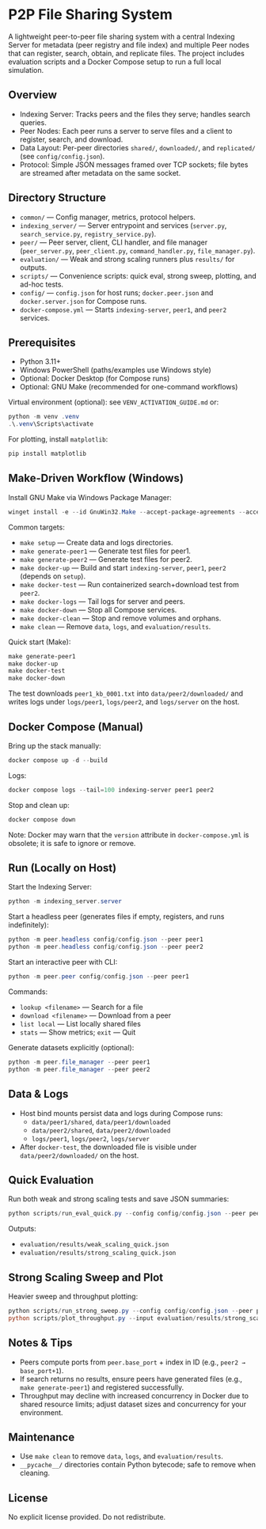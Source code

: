 # P2P File Sharing System

A lightweight peer-to-peer file sharing system with a central Indexing Server for metadata (peer registry and file index) and multiple Peer nodes that can register, search, obtain, and replicate files. The project includes evaluation scripts and a Docker Compose setup to run a full local simulation.

## Overview
- Indexing Server: Tracks peers and the files they serve; handles search queries.
- Peer Nodes: Each peer runs a server to serve files and a client to register, search, and download.
- Data Layout: Per-peer directories `shared/`, `downloaded/`, and `replicated/` (see `config/config.json`).
- Protocol: Simple JSON messages framed over TCP sockets; file bytes are streamed after metadata on the same socket.

## Directory Structure
- `common/` — Config manager, metrics, protocol helpers.
- `indexing_server/` — Server entrypoint and services (`server.py`, `search_service.py`, `registry_service.py`).
- `peer/` — Peer server, client, CLI handler, and file manager (`peer_server.py`, `peer_client.py`, `command_handler.py`, `file_manager.py`).
- `evaluation/` — Weak and strong scaling runners plus `results/` for outputs.
- `scripts/` — Convenience scripts: quick eval, strong sweep, plotting, and ad-hoc tests.
- `config/` — `config.json` for host runs; `docker.peer.json` and `docker.server.json` for Compose runs.
- `docker-compose.yml` — Starts `indexing-server`, `peer1`, and `peer2` services.

## Prerequisites
- Python 3.11+
- Windows PowerShell (paths/examples use Windows style)
- Optional: Docker Desktop (for Compose runs)
- Optional: GNU Make (recommended for one-command workflows)

Virtual environment (optional): see `VENV_ACTIVATION_GUIDE.md` or:
```powershell
python -m venv .venv
.\.venv\Scripts\activate
```
For plotting, install `matplotlib`:
```powershell
pip install matplotlib
```

## Make-Driven Workflow (Windows)
Install GNU Make via Windows Package Manager:
```powershell
winget install -e --id GnuWin32.Make --accept-package-agreements --accept-source-agreements
```
Common targets:
- `make setup` — Create data and logs directories.
- `make generate-peer1` — Generate test files for peer1.
- `make generate-peer2` — Generate test files for peer2.
- `make docker-up` — Build and start `indexing-server`, `peer1`, `peer2` (depends on `setup`).
- `make docker-test` — Run containerized search+download test from `peer2`.
- `make docker-logs` — Tail logs for server and peers.
- `make docker-down` — Stop all Compose services.
- `make docker-clean` — Stop and remove volumes and orphans.
- `make clean` — Remove `data`, `logs`, and `evaluation/results`.

Quick start (Make):
```powershell
make generate-peer1
make docker-up
make docker-test
make docker-down
```
The test downloads `peer1_kb_0001.txt` into `data/peer2/downloaded/` and writes logs under `logs/peer1`, `logs/peer2`, and `logs/server` on the host.

## Docker Compose (Manual)
Bring up the stack manually:
```powershell
docker compose up -d --build
```
Logs:
```powershell
docker compose logs --tail=100 indexing-server peer1 peer2
```
Stop and clean up:
```powershell
docker compose down
```
Note: Docker may warn that the `version` attribute in `docker-compose.yml` is obsolete; it is safe to ignore or remove.

## Run (Locally on Host)
Start the Indexing Server:
```powershell
python -m indexing_server.server
```
Start a headless peer (generates files if empty, registers, and runs indefinitely):
```powershell
python -m peer.headless config/config.json --peer peer1
python -m peer.headless config/config.json --peer peer2
```
Start an interactive peer with CLI:
```powershell
python -m peer.peer config/config.json --peer peer1
```
Commands:
- `lookup <filename>` — Search for a file
- `download <filename>` — Download from a peer
- `list local` — List locally shared files
- `stats` — Show metrics; `exit` — Quit

Generate datasets explicitly (optional):
```powershell
python -m peer.file_manager --peer peer1
python -m peer.file_manager --peer peer2
```

## Data & Logs
- Host bind mounts persist data and logs during Compose runs:
  - `data/peer1/shared`, `data/peer1/downloaded`
  - `data/peer2/shared`, `data/peer2/downloaded`
  - `logs/peer1`, `logs/peer2`, `logs/server`
- After `docker-test`, the downloaded file is visible under `data/peer2/downloaded/` on the host.

## Quick Evaluation
Run both weak and strong scaling tests and save JSON summaries:
```powershell
python scripts/run_eval_quick.py --config config/config.json --peer peer1
```
Outputs:
- `evaluation/results/weak_scaling_quick.json`
- `evaluation/results/strong_scaling_quick.json`

## Strong Scaling Sweep and Plot
Heavier sweep and throughput plotting:
```powershell
python scripts/run_strong_sweep.py --config config/config.json --peer peer1 --kb 200 --mb 20 --concurrency 1 2 4
python scripts/plot_throughput.py --input evaluation/results/strong_scaling_sweep.json --output evaluation/results/strong_throughput.png
```

## Notes & Tips
- Peers compute ports from `peer.base_port` + index in ID (e.g., `peer2 → base_port+1`).
- If search returns no results, ensure peers have generated files (e.g., `make generate-peer1`) and registered successfully.
- Throughput may decline with increased concurrency in Docker due to shared resource limits; adjust dataset sizes and concurrency for your environment.

## Maintenance
- Use `make clean` to remove `data`, `logs`, and `evaluation/results`.
- `__pycache__/` directories contain Python bytecode; safe to remove when cleaning.

## License
No explicit license provided. Do not redistribute.
